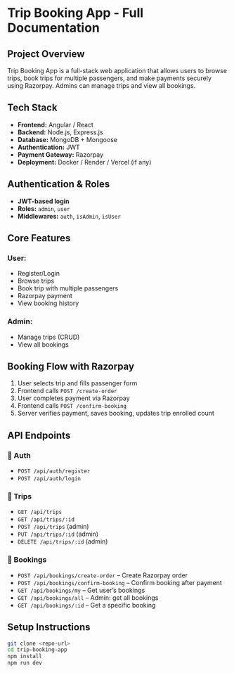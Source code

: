 # Trip Booking App - Full Documentation

## Project Overview
Trip Booking App is a full-stack web application that allows users to browse trips, book trips for multiple passengers, and make payments securely using Razorpay. Admins can manage trips and view all bookings.

## Tech Stack
- **Frontend:** Angular / React  
- **Backend:** Node.js, Express.js  
- **Database:** MongoDB + Mongoose  
- **Authentication:** JWT  
- **Payment Gateway:** Razorpay  
- **Deployment:** Docker / Render / Vercel (if any)

## Authentication & Roles
- **JWT-based login**
- **Roles:** `admin`, `user`
- **Middlewares:** `auth`, `isAdmin`, `isUser`

## Core Features

### User:
- Register/Login  
- Browse trips  
- Book trip with multiple passengers  
- Razorpay payment  
- View booking history  

### Admin:
- Manage trips (CRUD)  
- View all bookings  

## Booking Flow with Razorpay

1. User selects trip and fills passenger form  
2. Frontend calls `POST /create-order`  
3. User completes payment via Razorpay  
4. Frontend calls `POST /confirm-booking`  
5. Server verifies payment, saves booking, updates trip enrolled count  

## API Endpoints

### 🔐 Auth
- `POST /api/auth/register`  
- `POST /api/auth/login`  

### 🧳 Trips
- `GET /api/trips`  
- `GET /api/trips/:id`  
- `POST /api/trips` (admin)  
- `PUT /api/trips/:id` (admin)  
- `DELETE /api/trips/:id` (admin)  

### 📅 Bookings
- `POST /api/bookings/create-order` – Create Razorpay order  
- `POST /api/bookings/confirm-booking` – Confirm booking after payment  
- `GET /api/bookings/my` – Get user’s bookings  
- `GET /api/bookings/all` – Admin: get all bookings  
- `GET /api/bookings/:id` – Get a specific booking  

## Setup Instructions

```bash
git clone <repo-url>
cd trip-booking-app
npm install
npm run dev
